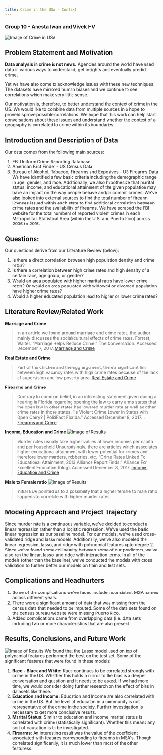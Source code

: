 ```yaml
---
title: Crime in the USA - Context
---
```


<!-- This is the home page -->

<!-- ## Lets have fun -->

<!-- >here is a quote

Here is *emph* and **bold**.

Here is some inline math $\alpha = \frac{\beta}{\gamma}$ and, of-course, E rules:

$$ G_{\mu\nu} + \Lambda g_{\mu\nu}  = 8 \pi T_{\mu\nu} . $$ -->
### Group 10 - Anesta Iwan and Vivek HV ###
![Image of Crime in USA](Images/Background.jpg)
## Problem Statement and Motivation
**Data analysis in crime is not news.** Agencies around the world have used data in various ways to understand, get insights and eventually predict crime. <br>

Yet we have also come to acknowledge issues with these new techniques. The datasets have mirrored human biases and we continue to see correlations which make very little sense. <br>

Our motivation is, therefore, to better understand the context of crime in the US. We would like to combine data from multiple sources in a hope to prove/disprove possible correlations. We hope that this work can help start conversations about these issues and understand whether the context of a geography is correlated to crime within its boundaries. <br>

## Introduction and Description of Data
Our data comes from the following main sources:<br>
1. FBI Uniform Crime Reporting Database<br>
2. American Fact Finder - US Census Data<br>
3. Bureau of Alcohol, Tobacoo, Firearms and Exposives - US Firearms Data<br>
We have identified a few basic criteria including the demographic range in age, gender, and race. Additionally, we also hypothesize that marital status, income, and educational attainment of the given population may have an impact on the way people behave and/or commit crimes. We’ve also looked into external sources to find the total number of firearm licenses issued within each state to find additional correlation between crime rates and the availability of firearms. 
We have scraped the FBI website for the total numbers of reported violent crimes in each Metropolitan Statistical Area (within the U.S. and Puerto Rico) across 2006 to 2016. 

## Questions:
Our questions derive from our Literature Review (below):
1. Is there a direct correlation between high population density and crime rates?<br>
2. Is there a correlation between high crime rates and high density of a certain race, age group, or gender?<br>
3. Would an area populated with higher marital rates have lower crime rates? Or would an area populated with widowed or divorced population have higher crime rates?<br>
4. Would a higher educated population lead to higher or lower crime rates?<br>

## Literature Review/Related Work
**Marriage and Crime**
>In an article we found around marriage and crime rates, the author mainly discusses the social/cultural effects of crime rates. 
Forrest, Walter. “Marriage Helps Reduce Crime.” The Conversation. Accessed December 7, 2017. [Marriage and Crime](http://theconversation.com/marriage-helps-reduce-crime-3576)

**Real Estate and Crime**
>Part of the chicken and the egg argument, there’s significant link between high vacancy rates with high crime rates because of the lack of supervision and low poverty area. [Real Estate and Crime](https://www.huduser.gov/portal/periodicals/em/winter14/highlight1.html)

**Firearms and Crime**
>Contrary to common belief, in an interesting statement given during a hearing in Florida regarding opening the law to carry arms states that the open law in other states has lowered murder rate as well as other crime rates in those states. 
“Is Violent Crime Lower in States with Open Carry? | PolitiFact Florida.” Accessed December 8, 2017. . [Firearms and Crime](http://www.politifact.com/florida/statements/2015/oct/09/matt-gaetz/violent-crime-lower-states-open-carry/)

**Income, Education and Crime**
![Image of Results](Images/Income.png)
>Murder rates usually take higher values at lower incomes per capita and per household
Unsurprisingly, there are articles which associates higher educational attainment with lower potential for crimes and therefore lower murders, robberies, etc. 
“Crime Rates Linked To Educational Attainment, 2013 Alliance Report Finds.” Alliance For Excellent Education (blog). Accessed December 8, 2017. [Income, Education and Crime](https://all4ed.org/press/crime-rates-linked-to-educational-attainment-new-alliance-report-finds/.)

**Male to Female ratio**
![Image of Results](Images/M2F.png)
>Initial EDA pointed us to a possibility that a higher female to male ratio happens to correlate with higher murder rates.

## Modeling Approach and Project Trajectory
Since murder rate is a continuous variable, we’ve decided to conduct a linear regression rather than a logistic regression. We’ve used the basic linear regression as our baseline model. 
For our models, we’ve used cross-validated ridge and lasso models. Additionally, we’ve also modeled the linear regression, lasso, and ridge with polynomial features upto degree 2. Since we’ve found some collinearity between some of our predictors, we’ve also ran the linear, lasso, and ridge with interaction terms. In all of the models (other than the baseline), we’ve conducted the models with cross validation to further better our models on train and test sets.


## Complications and Headhurters ##
1. Some of the complications we’ve faced include inconsistent MSA names across different years.  
2. There were a significant amount of data that was missing from the census data that needed to be imputed. Some of the data sets found on the census bureau website were missing Puerto Rico. 
3. Added complications came from overlapping data (i.e. data sets including two or more characteristics that are also present 

## Results, Conclusions, and Future Work ##
![Image of Results](Images/Model_Results.PNG)
We found that the Lasso model used on top of polynomial features performed the best on the test set. 
Some of the significant features that were found in these models:
1. **Race - Black and White:**
    Race continues to be correlated strongly with crime in the US. Whether this holds a mirror to the bias is a deeper conversation and question and it needs to be asked. If we had more time, we would consider doing further research on the effect of bias in datasets like these.
2. **Education and Income:**
    Education and Income are also correlated with crime in the US. But the level of educaton in a community is not representative of the crime in the society. Further investigation is necessary to get more conclusive results.
3. **Marital Status**:
    Similar to education and income, marital status is correlated with crime (statistically significant). Whether this means any sort of causation is to be investigated.
4. **Firearms**:
    An interesting result was the value of the coefficient associated with features corresponding to firearms in MSA's. Though correlated significantly, it is much lower than most of the other featuress.